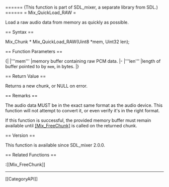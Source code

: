 ====== (This function is part of SDL_mixer, a separate library from SDL.) ======
= Mix_QuickLoad_RAW =

Load a raw audio data from memory as quickly as possible.

== Syntax ==

<syntaxhighlight lang='c'>
Mix_Chunk * Mix_QuickLoad_RAW(Uint8 *mem, Uint32 len);
</syntaxhighlight>

== Function Parameters ==

{|
|'''mem'''
|memory buffer containing raw PCM data.
|-
|'''len'''
|length of buffer pointed to by <code>mem</code>, in bytes.
|}

== Return Value ==

Returns a new chunk, or NULL on error.

== Remarks ==

The audio data MUST be in the exact same format as the audio device. This
function will not attempt to convert it, or even verify it's in the right
format.

If this function is successful, the provided memory buffer must remain
available until [[Mix_FreeChunk]]() is called on the returned chunk.

== Version ==

This function is available since SDL_mixer 2.0.0.

== Related Functions ==

:[[Mix_FreeChunk]]

----
[[CategoryAPI]]


